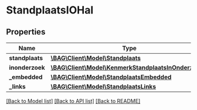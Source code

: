 # StandplaatsIOHal

## Properties
Name | Type | Description | Notes
------------ | ------------- | ------------- | -------------
**standplaats** | [**\BAG\Client\Model\Standplaats**](Standplaats.md) |  | 
**inonderzoek** | [**\BAG\Client\Model\KenmerkStandplaatsInOnderzoek[]**](KenmerkStandplaatsInOnderzoek.md) |  | [optional] 
**_embedded** | [**\BAG\Client\Model\StandplaatsEmbedded**](StandplaatsEmbedded.md) |  | [optional] 
**_links** | [**\BAG\Client\Model\StandplaatsLinks**](StandplaatsLinks.md) |  | [optional] 

[[Back to Model list]](../../README.md#documentation-for-models) [[Back to API list]](../../README.md#documentation-for-api-endpoints) [[Back to README]](../../README.md)

